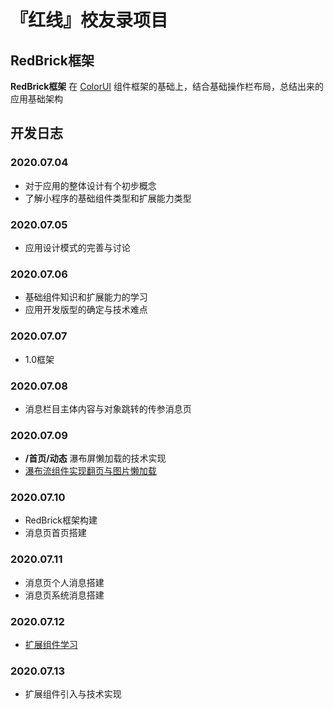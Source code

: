# 『红线』校友录项目

## RedBrick框架

**RedBrick框架** 在 [ColorUI](https://github.com/weilanwl/ColorUI) 组件框架的基础上，结合基础操作栏布局，总结出来的应用基础架构

## 开发日志

### 2020.07.04

- 对于应用的整体设计有个初步概念
- 了解小程序的基础组件类型和扩展能力类型

### 2020.07.05

- 应用设计模式的完善与讨论

### 2020.07.06

- 基础组件知识和扩展能力的学习
- 应用开发版型的确定与技术难点

### 2020.07.07

- 1.0框架

### 2020.07.08

- 消息栏目主体内容与对象跳转的传参消息页

### 2020.07.09

- **/首页/动态** 瀑布屏懒加载的技术实现
- [瀑布流组件实现翻页与图片懒加载](https://www.jb51.net/article/186884.htm)

### 2020.07.10

- RedBrick框架构建
- 消息页首页搭建

### 2020.07.11

- 消息页个人消息搭建
- 消息页系统消息搭建

### 2020.07.12

- [扩展组件学习](https://developers.weixin.qq.com/miniprogram/dev/extended/)

### 2020.07.13

- 扩展组件引入与技术实现

